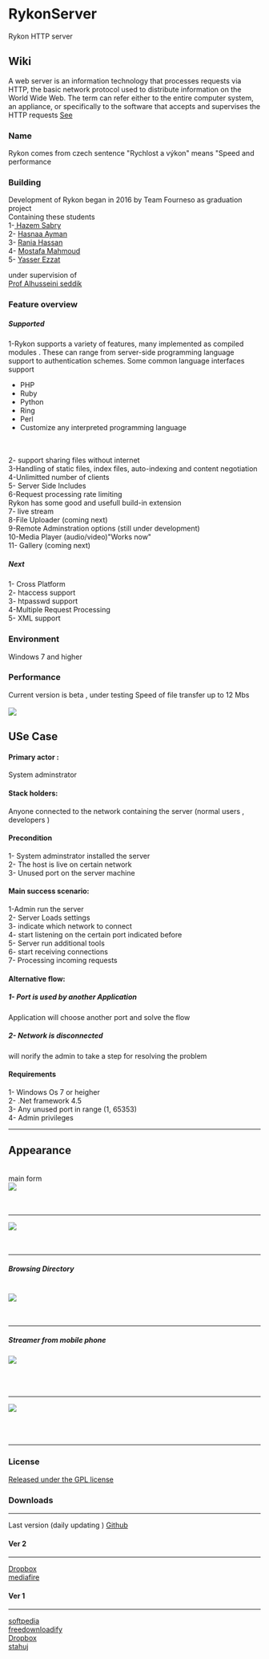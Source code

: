 # RykonServer
Rykon HTTP server 

 

<h2> Wiki</h2>
A web server is an information technology that processes requests via HTTP, the basic network protocol used to distribute information on the World Wide Web. The term can refer either to the entire computer system, an appliance, or specifically to the software that accepts and supervises the HTTP requests <a href="https://en.wikipedia.org/wiki/Web_server" >See </a> </br>


<h3> Name </h3>
Rykon comes from czech sentence  "Rychlost a výkon" means "Speed and performance </br>

<h3> Building </h3>
Development of Rykon began in 2016 by Team Fourneso as graduation project 
</br> Containing these students 
</br>
1-<a href='https://www.facebook.com/h.zoma.75' >  Hazem Sabry</a> </br>
2- <a href='https://www.facebook.com/hassnaa.ayman.3'>Hasnaa Ayman </a> </br> 
3- <a href='https://www.facebook.com/rokashkawy'>Rania Hassan </a> </br> 
4- <a href='https://www.facebook.com/Habib.AlRooh123' >Mostafa Mahmoud  </a> </br>
5- <a href='https://www.github.com/YasserGersy' > Yasser Ezzat </a> </br> 

under supervision of<br />
 <a href='https://www.facebook.com/alhussien.seddik?fref=ts' >Prof Alhusseini seddik  </a>


<h3>Feature overview</h3> 
<h5> Supported </h5>
1-Rykon supports a variety of features, many implemented as compiled modules . These can range from server-side programming language support to authentication schemes. Some common language interfaces support  
 </br>
 
- PHP</br>
- Ruby <br/>
- Python <br/>
- Ring <br/>
- Perl </br>
- Customize any interpreted programming language  <br/>
<br/><br/>


2- support sharing files without internet <br/>
3-Handling of static files, index files, auto-indexing and content negotiation<br/>
4-Unlimitted number of clients <br/>
5- Server Side Includes <br/>
6-Request processing rate limiting</br>
Rykon has some good and usefull build-in extension  <br/>
7- live stream </br>
8-File Uploader  (coming next) </br>
9-Remote Adminstration options  (still under development)</br>
10-Media Player (audio/video)"Works now"</br>
11- Gallery  (coming next)</br>

<h5> Next </h5>
1- Cross Platform <br/>
2- htaccess support<br/>
3- htpasswd support </br>
4-Multiple Request Processing <br/> 
5- XML support <br/>


<h3 > Environment </h3>
Windows 7 and higher 

<h3> Performance </h3>
Current version is beta , under testing Speed of file transfer  up to 12 Mbs 
<br/><br/>
<img src='http://i.imgur.com/VzETHa7.png' />



<h2> USe Case</h2>
<h4>Primary actor :
               </h4> System adminstrator<br />
<h4> Stack holders: </h4>
               Anyone connected to the  network containing the server (normal users , developers ) <br />


<h4>Precondition</h4>
1- System adminstrator installed the server <br />
2- The host is live on certain network <br />
3- Unused port on the server machine <br />

<h4>  Main success scenario:</h4>
1-Admin run the server                                        <br />
2- Server Loads settings                                      <br />
3- indicate which network to connect                          <br />
4- start listening on the certain port indicated before       <br />
5- Server run additional tools                                <br />
6- start receiving connections                                <br />
7- Processing incoming requests                               <br />

<h4> Alternative flow: </43>
<h5>
1- Port is used by another Application 
</h5>
Application will choose another port and solve the flow <br />

<h5>
2- Network is disconnected 
</h5>
 will norify the admin to take a step for resolving the problem <br />
 


<h4> Requirements                              </h4>
1- Windows Os 7 or heigher                     <br />
2- .Net framework 4.5                          <br />
3- Any unused port in range (1, 65353)         <br />
4- Admin  privileges                           <br />

<hr/>
<h2> Appearance </h2> </br>
main form <br />
<img src='http://i.imgur.com/uwdwwRN.png'  /><br/><br/><br/><hr/>

<img src='http://i.imgur.com/2cLzkCR.png' /> <br/><br/><br/><hr/>

<h5> Browsing Directory </h5> </br>
<img src='http://i.imgur.com/CTo2iWQ.jpg' /> <br/><br/></br><hr/> 

<h5>Streamer from mobile phone  </br></h5>
<img src='http://i.imgur.com/rEQGOh4.jpg' />  <br/><br/><br/><br/><hr/>
</hr>
<img src='http://i.imgur.com/treGtP9.jpg' /> <br/><br/><br/><br/><hr/>


<h3> License </h3>
<a href='http://www.gnu.org/licenses/gpl-3.0.html' > Released under the GPL   license </a> </br>
</hr>



<h3> Downloads </h3> 
<hr/>Last version (daily updating )
<a href='https://github.com/4neso/Rykon/archive/master.zip' >Github</a>


<h4>Ver 2</h4><hr />
<a href='https://www.dropbox.com/s/ne3z8y6zamj266a/_Rykon_server_v2.zip?dl=0' >Dropbox</a><br />
<a href='http://www.mediafire.com/download/m8zly7pgpnzqqm9/_Rykon_server_v2.zip' >mediafire</a><br />



<h4>Ver 1</h4><hr />
<a href='www.softpedia.com/get/Internet/Servers/WEB-Servers/Rykon-Server.shtml' >softpedia</a><br />
<a href='https://www.freedownloadify.org/news/446463/rykon-server-1-0-0-0-freeware' > freedownloadify </a> <br />
<a href='https://www.dropbox.com/s/cvyo3pd3q1d44qz/Rykon.rar?dl=0' >Dropbox </a> <br />
<a href='http://www.stahuj.centrum.cz/internet_a_site/servery/webove/rykon-server/' > stahuj </a> <br />

